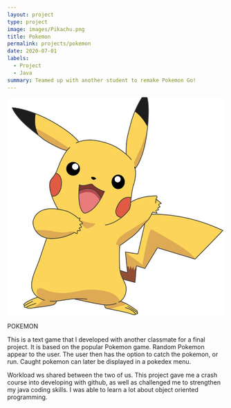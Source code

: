 ```yaml
---
layout: project
type: project
image: images/Pikachu.png
title: Pokemon
permalink: projects/pokemon
date: 2020-07-01
labels:
  - Project
  - Java
summary: Teamed up with another student to remake Pokemon Go!
---
```


<img class="ui medium right floated rounded image" src="/images/Pikachu.png">

 POKEMON

This is a text game that I developed with another classmate for a final project.  It is based on the popular Pokemon game.  Random Pokemon appear to the user.  The user then has the option to catch the pokemon, or run.  Caught pokemon can later be displayed in a pokedex menu.

Workload ws shared between the two of us.  This project gave me a crash course into developing with github, as well as challenged me to strengthen my java coding skills.  I was able to learn a lot about object oriented programming.
